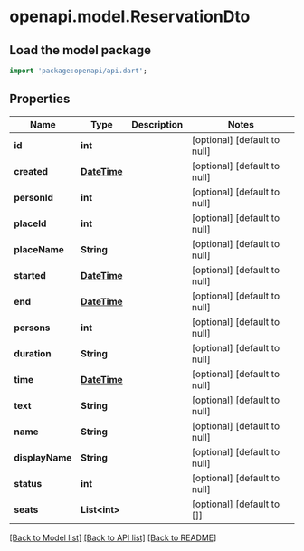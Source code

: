 # openapi.model.ReservationDto

## Load the model package
```dart
import 'package:openapi/api.dart';
```

## Properties
Name | Type | Description | Notes
------------ | ------------- | ------------- | -------------
**id** | **int** |  | [optional] [default to null]
**created** | [**DateTime**](DateTime.md) |  | [optional] [default to null]
**personId** | **int** |  | [optional] [default to null]
**placeId** | **int** |  | [optional] [default to null]
**placeName** | **String** |  | [optional] [default to null]
**started** | [**DateTime**](DateTime.md) |  | [optional] [default to null]
**end** | [**DateTime**](DateTime.md) |  | [optional] [default to null]
**persons** | **int** |  | [optional] [default to null]
**duration** | **String** |  | [optional] [default to null]
**time** | [**DateTime**](DateTime.md) |  | [optional] [default to null]
**text** | **String** |  | [optional] [default to null]
**name** | **String** |  | [optional] [default to null]
**displayName** | **String** |  | [optional] [default to null]
**status** | **int** |  | [optional] [default to null]
**seats** | **List&lt;int&gt;** |  | [optional] [default to []]

[[Back to Model list]](../README.md#documentation-for-models) [[Back to API list]](../README.md#documentation-for-api-endpoints) [[Back to README]](../README.md)


